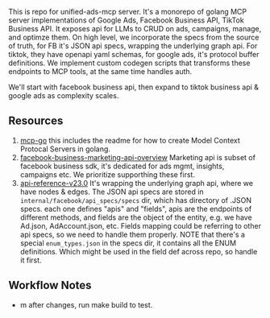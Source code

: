 This is repo for unified-ads-mcp server. It's a monorepo of golang MCP server implementations of Google Ads, Facebook Business API, TikTok Business API.
It exposes api for LLMs to CRUD on ads, campaigns, manage, and optimze them. On high level, we incorporate the specs from the source of truth, for FB it's JSON api specs, wrapping the underlying graph api. For tiktok, they have openapi yaml schemas, for google ads, it's protocol buffer definitions. We implement custom codegen scripts that transforms these endpoints to MCP tools, at the same time handles auth.

We'll start with facebook business api, then expand to tiktok business api & google ads as complexity scales.

## Resources
1. [mcp-go](https://raw.githubusercontent.com/mark3labs/mcp-go/refs/heads/main/README.md) this includes the readme for how to create Model Context Protocal Servers in golang.
2. [facebook-business-marketing-api-overview](https://developers.facebook.com/docs/marketing-apis/overview) Marketing api is subset of facebook business sdk, it's dedicated for ads mgmt, insights, campaigns etc. We prioritize supporthing these first.
3. [api-reference-v23.0](https://developers.facebook.com/docs/marketing-api/reference/v23.0) It's wrapping the underlying graph api, where we have nodes & edges. The JSON api specs are stored in `internal/facebook/api_specs/specs` dir, which has directory of .JSON specs. each one defines "apis" and "fields", apis are the endpoints of different methods, and fields are the object of the entity, e.g. we have Ad.json, AdAccount.json, etc. Fields mapping could be referring to other api specs, so we need to handle them properly. NOTE that there's a special `enum_types.json` in the specs dir, it contains all the ENUM definitions. Which might be used in the field def across repo, so handle it first.



## Workflow Notes
- m after changes, run make build to test.